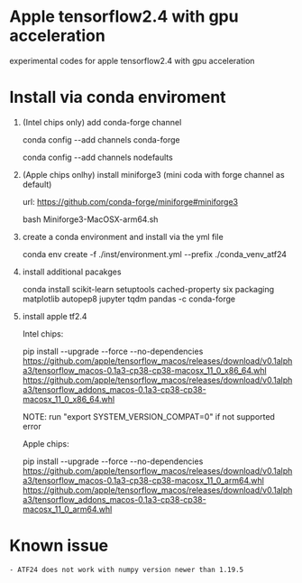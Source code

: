 # Apple tensorflow2.4 with gpu acceleration
experimental codes for apple tensorflow2.4 with gpu acceleration

# Install via conda enviroment
1. (Intel chips only) add conda-forge channel

    conda config --add channels conda-forge 
    
    conda config --add channels nodefaults

1. (Apple chips onlhy) install miniforge3 (mini coda with forge channel as default)
    
    url: https://github.com/conda-forge/miniforge#miniforge3

    bash Miniforge3-MacOSX-arm64.sh

2. create a conda environment and install via the yml file

    conda env create -f ./inst/environment.yml --prefix ./conda_venv_atf24

3. install additional pacakges

    conda install scikit-learn setuptools cached-property six packaging matplotlib autopep8 jupyter tqdm pandas -c conda-forge

4. install apple tf2.4

    Intel chips:

    pip install --upgrade --force --no-dependencies https://github.com/apple/tensorflow_macos/releases/download/v0.1alpha3/tensorflow_macos-0.1a3-cp38-cp38-macosx_11_0_x86_64.whl https://github.com/apple/tensorflow_macos/releases/download/v0.1alpha3/tensorflow_addons_macos-0.1a3-cp38-cp38-macosx_11_0_x86_64.whl 

    NOTE: run "export SYSTEM_VERSION_COMPAT=0" if not supported error

    Apple chips:

    pip install --upgrade --force --no-dependencies https://github.com/apple/tensorflow_macos/releases/download/v0.1alpha3/tensorflow_macos-0.1a3-cp38-cp38-macosx_11_0_arm64.whl https://github.com/apple/tensorflow_macos/releases/download/v0.1alpha3/tensorflow_addons_macos-0.1a3-cp38-cp38-macosx_11_0_arm64.whl

# Known issue
    - ATF24 does not work with numpy version newer than 1.19.5 